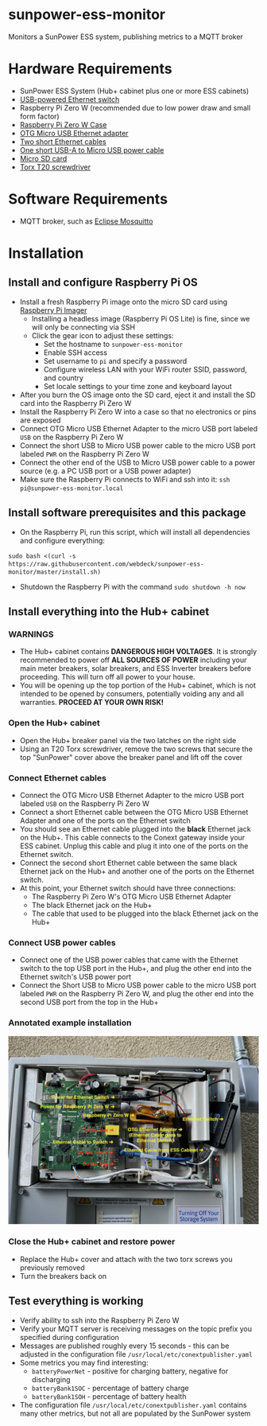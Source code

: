 # sunpower-ess-monitor
Monitors a SunPower ESS system, publishing metrics to a MQTT broker

# Hardware Requirements
- SunPower ESS System (Hub+ cabinet plus one or more ESS cabinets)
- [USB-powered Ethernet switch](https://amzn.to/3HBLvx3)
- Raspberry Pi Zero W (recommended due to low power draw and small form factor)
- [Raspberry Pi Zero W Case](https://amzn.to/3ZrGY87)
- [OTG Micro USB Ethernet adapter](https://amzn.to/3JEhAqQ)
- [Two short Ethernet cables](https://amzn.to/3laA34a)
- [One short USB-A to Micro USB power cable](https://amzn.to/3YmEtTM)
- [Micro SD card](https://amzn.to/3wZ22X0)
- [Torx T20 screwdriver](https://amzn.to/3JjfFay)
# Software Requirements
- MQTT broker, such as [Eclipse Mosquitto](https://mosquitto.org/download/)

# Installation

## Install and configure Raspberry Pi OS
- Install a fresh Raspberry Pi image onto the micro SD card using [Raspberry Pi Imager](https://www.raspberrypi.com/documentation/computers/getting-started.html)
  - Installing a headless image (Raspberry Pi OS Lite) is fine, since we will only be connecting via SSH
  - Click the gear icon to adjust these settings:
    - Set the hostname to `sunpower-ess-monitor`
    - Enable SSH access
    - Set username to `pi` and specify a password
    - Configure wireless LAN with your WiFi router SSID, password, and country
    - Set locale settings to your time zone and keyboard layout
- After you burn the OS image onto the SD card, eject it and install the SD card into the Raspberry Pi Zero W
- Install the Raspberry Pi Zero W into a case so that no electronics or pins are exposed
- Connect OTG Micro USB Ethernet Adapter to the micro USB port labeled `USB` on the Raspberry Pi Zero W
- Connect the short USB to Micro USB power cable to the  micro USB port labeled `PWR` on the Raspberry Pi Zero W
- Connect the other end of the USB to Micro USB power cable to a power source (e.g. a PC USB port or a USB power adapter)
- Make sure the Raspberry Pi connects to WiFi and ssh into it: `ssh pi@sunpower-ess-monitor.local`

## Install software prerequisites and this package
- On the Raspberry Pi, run this script, which will install all dependencies and configure everything:
```
sudo bash <(curl -s https://raw.githubusercontent.com/webdeck/sunpower-ess-monitor/master/install.sh)
```
- Shutdown the Raspberry Pi with the command `sudo shutdown -h now`

## Install everything into the Hub+ cabinet
### WARNINGS
- The Hub+ cabinet contains **DANGEROUS HIGH VOLTAGES**.  It is strongly recommended to power off **ALL SOURCES OF POWER** including your main meter breakers, solar breakers, and ESS Inverter breakers before proceeding.  This will turn off all power to your house.
- You will be opening up the top portion of the Hub+ cabinet, which is not intended to be opened by consumers, potentially voiding any and all warranties.  **PROCEED AT YOUR OWN RISK!**
### Open the Hub+ cabinet
- Open the Hub+ breaker panel via the two latches on the right side
- Using an T20 Torx screwdriver, remove the two screws that secure the top "SunPower" cover above the breaker panel and lift off the cover
### Connect Ethernet cables
- Connect the OTG Micro USB Ethernet Adapter to the micro USB port labeled `USB` on the Raspberry Pi Zero W
- Connect a short Ethernet cable between the OTG Micro USB Ethernet Adapter and one of the ports on the Ethernet switch
- You should see an Ethernet cable plugged into the **black** Ethernet jack on the Hub+.  This cable connects to the Conext gateway inside your ESS cabinet.  Unplug this cable and plug it into one of the ports on the Ethernet switch.
- Connect the second short Ethernet cable between the same black Ethernet jack on the Hub+ and another one of the ports on the Ethernet switch.
- At this point, your Ethernet switch should have three connections:
  - The Raspberry Pi Zero W's OTG Micro USB Ethernet Adapter
  - The black Ethernet jack on the Hub+
  - The cable that used to be plugged into the black Ethernet jack on the Hub+
### Connect USB power cables
- Connect one of the USB power cables that came with the Ethernet switch to the top USB port in the Hub+, and plug the other end into the Ethernet switch's USB power port
- Connect the Short USB to Micro USB power cable to the micro USB port labeled `PWR` on the Raspberry Pi Zero W, and plug the other end into the second USB port from the top in the Hub+
### Annotated example installation
![Installation example](installation.jpg)
### Close the Hub+ cabinet and restore power
- Replace the Hub+ cover and attach with the two torx screws you previously removed
- Turn the breakers back on

## Test everything is working
- Verify ability to ssh into the Raspberry Pi Zero W
- Verify your MQTT server is receiving messages on the topic prefix you specified during configuration
- Messages are published roughly every 15 seconds - this can be adjusted in the configuration file `/usr/local/etc/conextpublisher.yaml`
- Some metrics you may find interesting:
  - `batteryPowerNet` - positive for charging battery, negative for discharging
  - `batteryBank1SOC` - percentage of battery charge
  - `batteryBank1SOH` - percentage of battery health
- The configuration file `/usr/local/etc/conextpublisher.yaml` contains many other metrics, but not all are populated by the SunPower system
